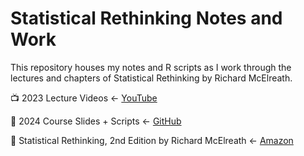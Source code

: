 # Statistical Rethinking Notes and Work

This repository houses my notes and R scripts as I work through the lectures and chapters of Statistical Rethinking by Richard McElreath.

📺 2023 Lecture Videos <- [YouTube](https://www.youtube.com/playlist?list=PLDcUM9US4XdPz-KxHM4XHt7uUVGWWVSus)

📓 2024 Course Slides + Scripts <- [GitHub](https://github.com/rmcelreath/stat_rethinking_2024)

📖 Statistical Rethinking, 2nd Edition by Richard McElreath <- [Amazon](https://www.amazon.com/Statistical-Rethinking-Bayesian-Examples-Chapman/dp/036713991X)




